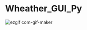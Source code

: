 # Wheather_GUI_Py
![ezgif com-gif-maker](https://user-images.githubusercontent.com/53565563/123546937-519b9780-d77c-11eb-86d9-7faf84846712.gif)

